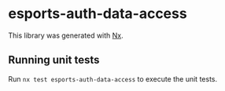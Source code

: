 # esports-auth-data-access

This library was generated with [Nx](https://nx.dev).

## Running unit tests

Run `nx test esports-auth-data-access` to execute the unit tests.
